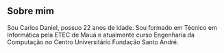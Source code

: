 ## Sobre mim

Sou Carlos Daniel, possuo 22 anos de idade. Sou formado em Técnico em Informática pela ETEC de Mauá e atualmente curso Engenharia da Computação no Centro Universitário Fundação Santo André.  

